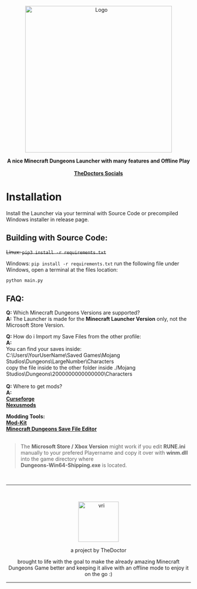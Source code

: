 <p align="center">
	<picture>
		<source media="(prefers-color-scheme: dark)" srcset="assets/Minecraft_Dungeons_Ultimate_Edition.png" width=400px>
		<img src="docs/source/_static/logo-light.png" alt="Logo" width=400px>
	</picture>
</p>
<p align="center">
	<strong>
		A nice Minecraft Dungeons Launcher with many features and Offline Play
	</strong>
	<br>
	<br>
	<a href="https://linktr.ee/thedoctor199">
		<strong>TheDoctors Socials</strong>
	</a>
</p>

# Installation

Install the Launcher via your terminal with Source Code or precompiled Windows installer in release page.

## Building with Source Code:

~~Linux: `pip3 install -r requirements.txt`~~<br>

Windows: `pip install -r requirements.txt`
run the following file under Windows, open a terminal at the files location:

```sh
python main.py
```
## FAQ:
**Q:** Which Minecraft Dungeons Versions are supported?<br>
**A:** The Launcher is made for the **Minecraft Launcher Version** only, not the Microsoft Store Version.<br>

**Q:** How do i Import my Save Files from the other profile:<br>
**A:** <br>You can find your saves inside: <br>
C:\Users\YourUserName\Saved Games\Mojang Studios\Dungeons\LargeNumber\Characters <br>copy the file inside to the other folder inside 
./Mojang Studios\Dungeons\2000000000000000\Characters
<br>
<br>
**Q:** Where to get mods?
<br>**A:**<br><a href="https://www.curseforge.com/minecraft-dungeons"><strong>Curseforge</strong><br>
<a href="https://www.nexusmods.com/minecraftdungeons"><strong>Nexusmods</strong></a>

**Modding Tools:** <br>
<a href="https://www.curseforge.com/minecraft-dungeons/utility/dungeons-mod-kit"><strong>Mod-Kit</strong><br>
<a href="https://github.com/CutFlame/MCDSaveEdit">
		<strong>Minecraft Dungeons Save File Editor</strong></a>
<br>
<br>

>The **Microsoft Store / Xbox Version** might work if you edit **RUNE.ini** manually to your prefered Playername and copy it over with **winm.dll** into the game directory where <br> **Dungeons-Win64-Shipping.exe** is located.
<br>

---

<br>
<p align=center>
<img src="https://avatars.githubusercontent.com/u/88980346?v=4" alt="vri" width=110px>
</p>
<p align=center>
a project by TheDoctor
</p>
<p align=center>
brought to life with the goal to make the already amazing Minecraft Dungeons Game better and keeping it alive with an offline mode to enjoy it on the go :)
</p>

---

 
